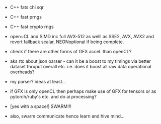 - C++ fats chi sqr
- C++ fast prngs
- C++ fast crypto rngs
- open~CL and SIMD inc full AVX-512 as welll as SSE2, AVX, AVX2 and revert fallback scalar, NEONoptional if being complete.
- check if there are other forms of GFX accel. than openCL?
- aks rtc about json oarser - can it be a boost to my timings via better dataset thruput overall etc. i.e. does it boost all raw data operational overheads?
- my parser? ideas at least...
- if GFX is only openCL then perhaps make use of GFX for tensors or as pytorch/ruby's etc. and do ai processing?

- [yes with a space!] SWARM!!!
- also, swarm communicate hence learn and hive mind...